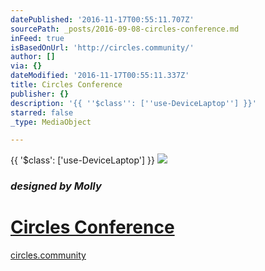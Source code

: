 ```yaml
---
datePublished: '2016-11-17T00:55:11.707Z'
sourcePath: _posts/2016-09-08-circles-conference.md
inFeed: true
isBasedOnUrl: 'http://circles.community/'
author: []
via: {}
dateModified: '2016-11-17T00:55:11.337Z'
title: Circles Conference
publisher: {}
description: '{{ ''$class'': [''use-DeviceLaptop''] }}'
starred: false
_type: MediaObject

---
```

{{ '$class': \['use-DeviceLaptop'\] }}
![](https://the-grid-user-content.s3-us-west-2.amazonaws.com/1f4e81fc-6cae-45c3-9bc5-9fb84dcacbb2.png)

### _designed by Molly_

# [Circles Conference][0]

[circles.community][1]

[0]: http://circles.community/ "Circles Conf Community"
[1]: http://circles.community/